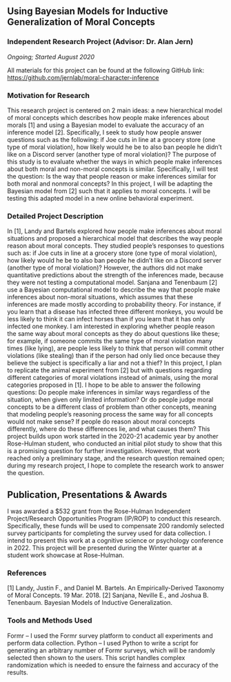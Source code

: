 ## Using Bayesian Models for Inductive Generalization of Moral Concepts
### Independent Research Project (Advisor: Dr. Alan Jern)
*Ongoing; Started August 2020*


All materials for this project can be found at the following GitHub link: https://github.com/jernlab/moral-character-inference 

### Motivation for Research
This research project is centered on 2 main ideas: a new hierarchical model of moral concepts which describes how people make inferences about morals [1] and using a Bayesian model to evaluate the accuracy of an inference model [2]. Specifically, I seek to study how people answer questions such as the following: if Joe cuts in line at a grocery store (one type of moral violation), how likely would he be to also ban people he didn’t like on a Discord server (another type of moral violation)?
The purpose of this study is to evaluate whether the ways in which people make inferences about both moral and non-moral concepts is similar. Specifically, I will test the question: Is the way that people reason or make inferences similar for both moral and nonmoral concepts?
In this project, I will be adapting the Bayesian model from [2] such that it applies to moral concepts. I will be testing this adapted model in a new online behavioral experiment. 

### Detailed Project Description
In [1], Landy and Bartels explored how people make inferences about moral situations and proposed a hierarchical model that describes the way people reason about moral concepts. They studied people’s responses to questions such as: if Joe cuts in line at a grocery store (one type of moral violation), how likely would he be to also ban people he didn’t like on a Discord server (another type of moral violation)? However, the authors did not make quantitative predictions about the strength of the inferences made, because they were not testing a computational model. 
Sanjana and Tenenbaum [2] use a Bayesian computational model to describe the way that people make inferences about non-moral situations, which assumes that these inferences are made mostly according to probability theory. For instance, if you learn that a disease has infected three different monkeys, you would be less likely to think it can infect horses than if you learn that it has only infected one monkey. I am interested in exploring whether people reason the same way about moral concepts as they do about questions like these; for example, if someone commits the same type of moral violation many times (like lying), are people less likely to think that person will commit other violations (like stealing) than if the person had only lied once because they believe the subject is specifically a liar and not a thief?
In this project, I plan to replicate the animal experiment from [2] but with questions regarding different categories of moral violations instead of animals, using the moral categories proposed in [1]. I hope to be able to answer the following questions: Do people make inferences in similar ways regardless of the situation, when given only limited information? Or do people judge moral concepts to be a different class of problem than other concepts, meaning that modeling people’s reasoning process the same way for all concepts would not make sense? If people do reason about moral concepts differently, where do these differences lie, and what causes them?
This project builds upon work started in the 2020-21 academic year by another Rose-Hulman student, who conducted an initial pilot study to show that this is a promising question for further investigation. However, that work reached only a preliminary stage, and the research question remained open; during my research project, I hope to complete the research work to answer the question. 

## Publication, Presentations & Awards
I was awarded a $532 grant from the Rose-Hulman Independent Project/Research Opportunities Program (IP/ROP) to conduct this research. Specifically, these funds will be used to compensate 200 randomly selected survey participants for completing the survey used for data collection. 
I intend to present this work at a cognitive science or psychology conference in 2022. This project will be presented during the Winter quarter at a student work showcase at Rose-Hulman. 


### References
[1] Landy, Justin F., and Daniel M. Bartels. An Empirically-Derived Taxonomy of Moral Concepts. 19 Mar. 2018.
[2] Sanjana, Neville E., and Joshua B. Tenenbaum. Bayesian Models of Inductive Generalization.

### Tools and Methods Used
Formr – I used the Formr survey platform to conduct all experiments and perform data collection. 
Python – I used Python to write a script for generating an arbitrary number of Formr surveys, which will be randomly selected then shown to the users. This script handles complex randomization which is needed to ensure the fairness and accuracy of the results. 
